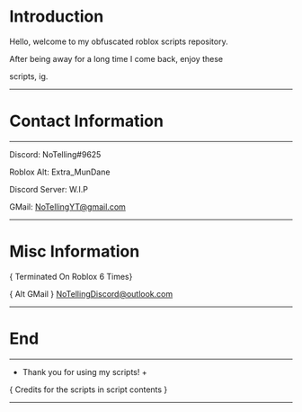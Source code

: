 # Introduction

Hello, welcome to my obfuscated roblox scripts repository.

After being away for a long time I come back, enjoy these

scripts, ig.

---------------------------------------------------

# Contact Information

---------------------------------------------------

Discord: NoTelling#9625

Roblox Alt: Extra_MunDane

Discord Server: W.I.P

GMail: NoTellingYT@gmail.com

---------------------------------------------------

# Misc Information

{ Terminated On Roblox 6 Times}

{ Alt GMail } NoTellingDiscord@outlook.com

--------------------------------------------------

# End

--------------------------------------------------

+ Thank you for using my scripts! +

{ Credits for the scripts in script contents }

-------------------------------------------------
